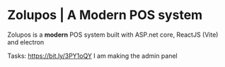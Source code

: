 # Zolupos | A Modern POS system
Zolupos is a **modern** POS system built with ASP.net core, ReactJS (Vite) and electron

Tasks: https://bit.ly/3PY1oQY
I am making the admin panel 
